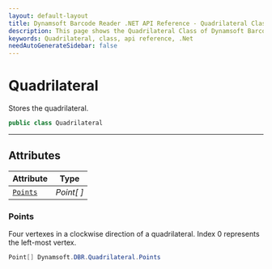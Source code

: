 ```yaml
---
layout: default-layout
title: Dynamsoft Barcode Reader .NET API Reference - Quadrilateral Class
description: This page shows the Quadrilateral Class of Dynamsoft Barcode Reader for .NET SDK.
keywords: Quadrilateral, class, api reference, .Net
needAutoGenerateSidebar: false
---
```



# Quadrilateral
Stores the quadrilateral.  

```csharp
public class Quadrilateral 
```  
  
---
  

## Attributes
  
| Attribute | Type |
|---------- | ---- |
| [`Points`](#points) | *Point[ ]* |


### Points
Four vertexes in a clockwise direction of a quadrilateral. Index 0 represents the left-most vertex. 

```csharp
Point[] Dynamsoft.DBR.Quadrilateral.Points
```



